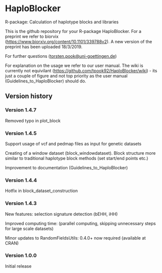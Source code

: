 # HaploBlocker
R-package: Calculation of haplotype blocks and libraries

This is the github repository for your R-package HaploBlocker. 
For a preprint we refer to biorvix (https://www.biorxiv.org/content/10.1101/339788v2). A new version of the preprint has been uploaded 18/3/2019.

For further questions (torsten.pook@uni-goettingen.de)

For explanation on the usage we refer to our user manual. The wiki is currently not equivilant (https://github.com/tpook92/HaploBlocker/wiki) - its just a couple of figure and not top priority as the user manual (Guidelines_to_HaploBlocker) should do.

## Version history

### Version 1.4.7
Removed typo in plot_block

### Version 1.4.5
Support usage of vcf and pedmap files as input for genetic datasets

Creating of a window dataset (block_windowdataset). Block structure more similar to traditional haplotype block methods (set start/end points etc.)

Improvement to documentation (Guidelines_to_HaploBlocker)

### Version 1.4.4
Hotfix in block_dataset_construction

### Version 1.4.3
New features: selection signature detection (bEHH, iHH)

Improved computing time: (parallel computing, skipping unnecessary steps for large scale datasets)

Minor updates to RandomFieldsUtils: 0.4.0+ now required (available at CRAN)

### Version 1.0.0
Initial release

